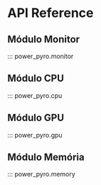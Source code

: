 # API Reference

## Módulo Monitor

::: power_pyro.monitor

## Módulo CPU

::: power_pyro.cpu

## Módulo GPU

::: power_pyro.gpu

## Módulo Memória

::: power_pyro.memory
